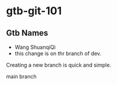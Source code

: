 # gtb-git-101

## Gtb Names

- Wang ShuanqiQi
- this change is on thr branch of dev.

Creating a new branch is quick and simple.

main branch


